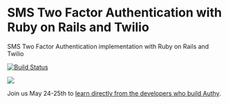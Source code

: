 # SMS Two Factor Authentication with Ruby on Rails and Twilio

SMS Two Factor Authentication implementation with Ruby on Rails and Twilio

[![Build Status](https://travis-ci.org/TwilioDevEd/sms-2fa-rails.svg?branch=master)](https://travis-ci.org/TwilioDevEd/sms-2fa-rails)

<a href="https://twilio.com/signal">![](https://s3.amazonaws.com/baugues/signal-logo.png)</a>

Join us May 24-25th to [learn directly from the developers who build Authy](https://www.twilio.com/signal/schedule/2crLXWsVZaA2WIkaCUyYOc/aut). 
